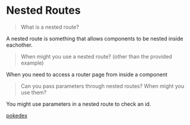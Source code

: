 # Nested Routes

> What is a nested route?

A nested route is something that allows components to be nested inside eachother.

> When might you use a nested route? (other than the provided example)

When you need to access a router page from inside a component

> Can you pass parameters through nested routes? When might you use them?

You might use parameters in a nested route to check an id.

[pokedex](https://github.com/ConnorH14/pokedex-vue)